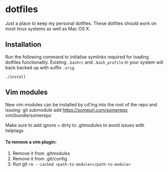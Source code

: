 # dotfiles

Just a place to keep my personal dotfiles. These dotfiles should work on most linux systems as well as Mac OS X.

## Installation

Run the following command to initialise symlinks required for loading dotfiles functionality. 
Existing `.bashrc` and `.bash_profile` in your system will back backed up with suffix `.orig`.

    ./install

## Vim modules

New vim modules can be installed by cd'ing into the root of the repo and issuing:
git submodule add https://someurl.com/somerepo vim/bundle/somerepo

Make sure to add ignore = dirty to .gitmodules to avoid issues with helptags.

#### To remove a vim plugin:

1. Remove it from .gitmodules
2. Remove it from .git/config
3. Run git `rm --cached <path-to-module></path-to-module>`
